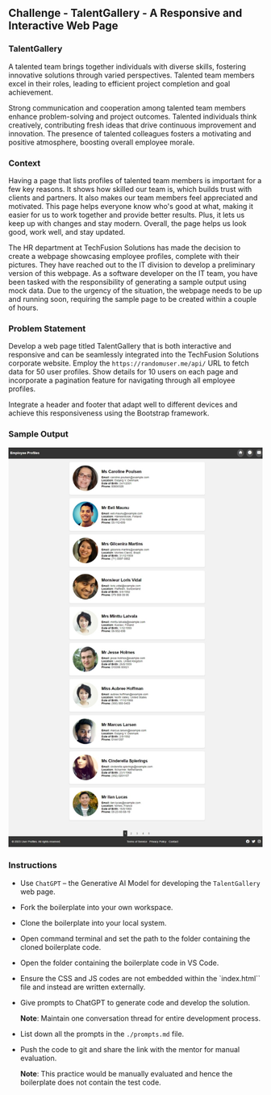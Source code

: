 ## Challenge - TalentGallery - A Responsive and Interactive Web Page

### TalentGallery

A talented team brings together individuals with diverse skills, fostering innovative solutions through varied perspectives. Talented team members excel in their roles, leading to efficient project completion and goal achievement.

Strong communication and cooperation among talented team members enhance problem-solving and project outcomes.
Talented individuals think creatively, contributing fresh ideas that drive continuous improvement and innovation.
The presence of talented colleagues fosters a motivating and positive atmosphere, boosting overall employee morale.

### Context

Having a page that lists profiles of talented team members is important for a few key reasons. It shows how skilled our team is, which builds trust with clients and partners. It also makes our team members feel appreciated and motivated. This page helps everyone know who's good at what, making it easier for us to work together and provide better results. Plus, it lets us keep up with changes and stay modern. Overall, the page helps us look good, work well, and stay updated.

The HR department at TechFusion Solutions has made the decision to create a webpage showcasing employee profiles, complete with their pictures. They have reached out to the IT division to develop a preliminary version of this webpage. As a software developer on the IT team, you have been tasked with the responsibility of generating a sample output using mock data. Due to the urgency of the situation, the webpage needs to be up and running soon, requiring the sample page to be created within a couple of hours.

### Problem Statement

Develop a web page titled TalentGallery that is both interactive and responsive and can be seamlessly integrated into the TechFusion Solutions corporate website. Employ the `https://randomuser.me/api/` URL to fetch data for 50 user profiles. Show details for 10 users on each page and incorporate a pagination feature for navigating through all employee profiles. 

Integrate a header and footer that adapt well to different devices and achieve this responsiveness using the Bootstrap framework.

### Sample Output

![](./preview.jpeg)

### Instructions

- Use `ChatGPT` – the Generative AI Model for developing the `TalentGallery` web page.
- Fork the boilerplate into your own workspace. ​​​
- Clone the boilerplate into your local system. ​​​
- Open command terminal and set the path to the folder containing the cloned boilerplate code.​​​
- Open the folder containing the boilerplate code in VS Code.​​
- Ensure the CSS and JS codes are not embedded within the `index.html`` file and instead are written externally.
- Give prompts to ChatGPT to generate code and develop the solution.
    
    **Note**: Maintain one conversation thread for entire development process.
- List down all the prompts in the `./prompts.md` file.
- Push the code to git and share the link with the mentor for manual evaluation.​

    **Note**: This practice would be manually evaluated and hence the boilerplate does not contain the test code.







